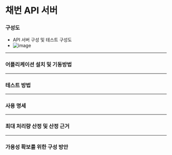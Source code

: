 # 채번 API 서버

### 구성도
- API 서버 구성 및 테스트 구성도
- ![image](https://user-images.githubusercontent.com/70003300/227468870-389731f3-9287-482f-8821-9f42e7a607eb.png)

---

### 어플리케이션 설치 및 기동방법

---

### 테스트 방법

---

### 사용 명세

---

### 최대 처리량 산정 및 산정 근거

---

### 가용성 확보를 위한 구성 방안

